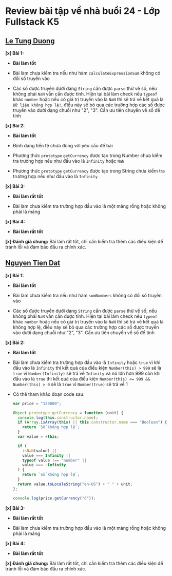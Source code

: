 # Review bài tập về nhà buổi 24 - Lớp Fullstack K5

## [Le Tung Duong](https://github.com/duong1801/f8-fullstack-k5/blob/main/Day-24/main.js)

**[x] Bài 1:**

- **Bài làm tốt**

- Bài làm chưa kiểm tra nếu như hàm `calculateExpressionSum` không có đối số truyền vào

- Các số được truyền dưới dạng `String` cần được `parse` thử về số, nếu không phải `NaN` vẫn cần được tính. Hiện tại bài làm check nếu `typeof` khác `number` hoặc nếu có giá trị truyền vào là `NaN` thì sẽ trả về kết quả là `Dữ liệu không hợp lệ!`, điều này sẽ bỏ qua các trường hợp các số được truyền vào dưới dạng chuỗi như "2", "3". Cần ưu tiên chuyển về số để tính

**[x] Bài 2:**

- **Bài làm tốt**

- Định dạng tiền tệ chưa đúng với yêu cầu đề bài

- Phương thức `prototype` `getCurrency` được tạo trong Number chưa kiểm tra trường hợp nếu như đầu vào là `Infinity` hoặc `NaN`

- Phương thức `prototype` `getCurrency` được tạo trong String chưa kiểm tra trường hợp nếu như đầu vào là `Infinity`

**[x] Bài 3:**

- **Bài làm rất tốt**

- Bài làm chưa kiểm tra trường hợp đầu vào là một mảng rỗng hoặc không phải là mảng

**[x] Bài 4:**

- **Bài làm rất tốt**

**[x] Đánh giá chung:** Bài làm rất tốt, chỉ cần kiểm tra thêm các điều kiện để tránh lỗi và đảm bảo đầu ra chính xác.

## [Nguyen Tien Dat](https://github.com/tiendat211294/f8_offline_k5/blob/main/buoi-24/scrip.js)

**[x] Bài 1:**

- **Bài làm tốt**

- Bài làm chưa kiểm tra nếu như hàm `sumNumbers` không có đối số truyền vào

- Các số được truyền dưới dạng `String` cần được `parse` thử về số, nếu không phải `NaN` vẫn cần được tính. Hiện tại bài làm check nếu `typeof` khác `number` hoặc nếu có giá trị truyền vào là `NaN` thì sẽ trả về kết quả là không hợp lệ, điều này sẽ bỏ qua các trường hợp các số được truyền vào dưới dạng chuỗi như "2", "3". Cần ưu tiên chuyển về số để tính

**[x] Bài 2:**

- **Bài làm tốt**

- Bài làm chưa kiểm tra trường hợp đầu vào là `Infinity` hoặc `true` vì khi đầu vào là `Infinity` thì kết quả của điểu kiện `Number(this) > 999` sẽ là `true` vì `Number(Infinity)` sẽ trả về `Infinity` và nó lớn hơn 999 còn khi đầu vào là `true` thì kết quả của điểu kiện `Number(this) <= 999 && Number(this) > 0` sẽ là `true` vì `Number(true)` sẽ trả về 1

- Có thể tham khảo đoạn code sau:

  ```js
  var price = "120000";

  Object.prototype.getCurrency = function (unit) {
    console.log(this.constructor.name);
    if (Array.isArray(this) || this.constructor.name === "Boolean") {
      return `Số không hợp lệ`;
    }
    var value = +this;

    if (
      isNaN(value) ||
      value === Infinity ||
      typeof value !== "number" ||
      value === -Infinity
    ) {
      return `Số không hợp lệ`;
    }
    return value.toLocaleString("en-US") + " " + unit;
  };

  console.log(price.getCurrency("đ"));
  ```

**[x] Bài 3:**

- **Bài làm rất tốt**

- Bài làm chưa kiểm tra trường hợp đầu vào là một mảng rỗng hoặc không phải là mảng

**[x] Bài 4:**

- **Bài làm rất tốt**

**[x] Đánh giá chung:** Bài làm rất tốt, chỉ cần kiểm tra thêm các điều kiện để tránh lỗi và đảm bảo đầu ra chính xác.
